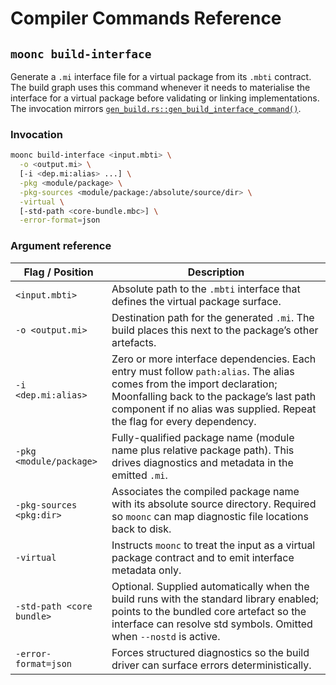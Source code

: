 # Compiler Commands Reference

## `moonc build-interface`

Generate a `.mi` interface file for a virtual package from its `.mbti` contract. The build graph uses this command whenever it needs to materialise the interface for a virtual package before validating or linking implementations. The invocation mirrors [`gen_build.rs::gen_build_interface_command()`](crates/moonbuild/src/gen/gen_build.rs:369).

### Invocation

```bash
moonc build-interface <input.mbti> \
  -o <output.mi> \
  [-i <dep.mi:alias> ...] \
  -pkg <module/package> \
  -pkg-sources <module/package:/absolute/source/dir> \
  -virtual \
  [-std-path <core-bundle.mbc>] \
  -error-format=json
```

### Argument reference

| Flag / Position | Description |
| --------------- | ----------- |
| `<input.mbti>` | Absolute path to the `.mbti` interface that defines the virtual package surface. |
| `-o <output.mi>` | Destination path for the generated `.mi`. The build places this next to the package’s other artefacts. |
| `-i <dep.mi:alias>` | Zero or more interface dependencies. Each entry must follow `path:alias`. The alias comes from the import declaration; Moonfalling back to the package’s last path component if no alias was supplied. Repeat the flag for every dependency. |
| `-pkg <module/package>` | Fully-qualified package name (module name plus relative package path). This drives diagnostics and metadata in the emitted `.mi`. |
| `-pkg-sources <pkg:dir>` | Associates the compiled package name with its absolute source directory. Required so `moonc` can map diagnostic file locations back to disk. |
| `-virtual` | Instructs `moonc` to treat the input as a virtual package contract and to emit interface metadata only. |
| `-std-path <core bundle>` | Optional. Supplied automatically when the build runs with the standard library enabled; points to the bundled core artefact so the interface can resolve std symbols. Omitted when `--nostd` is active. |
| `-error-format=json` | Forces structured diagnostics so the build driver can surface errors deterministically. |
